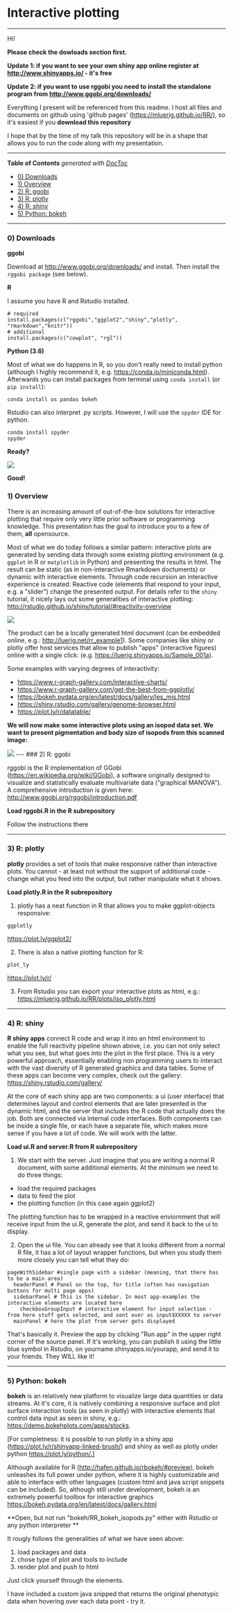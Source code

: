 # Interactive plotting

---

Hi!

**Please check the dowloads section first.**

**Update 1: if you want to see your own shiny app online register at http://www.shinyapps.io/ - it's free**

**Update 2: if you want to use rggobi you need to install the standalone program from http://www.ggobi.org/downloads/**


Everything I present will be referenced from this readme. I host all files and documents on github using 'github pages' (https://mluerig.github.io/RR/), so it's easiest if you **download this repository**

I hope that by the time of my talk this repository will be in a shape that allows you to run the code along with my presentation.

---

<!-- START doctoc generated TOC please keep comment here to allow auto update -->
<!-- DON'T EDIT THIS SECTION, INSTEAD RE-RUN doctoc TO UPDATE -->
**Table of Contents**  *generated with [DocToc](https://github.com/thlorenz/doctoc)*

- [0) Downloads](#0-downloads)
- [1) Overview](#1-overview)
- [2) R: ggobi](#2-r-ggobi)
- [3) R: plotly](#3-r-plotly)
- [4) R: shiny](#4-r-shiny)
- [5) Python: bokeh](#5-python-bokeh)

<!-- END doctoc generated TOC please keep comment here to allow auto update -->

---



### 0) Downloads

**ggobi**

Download at http://www.ggobi.org/downloads/ and install. Then install the `rggobi package` (see below).

**R**

I assume you have R and Rstudio installed.
```
# required
install.packages(c("rggobi","ggplot2","shiny","plotly", "rmarkdown","knitr"))
# additional
install.packages(c("cowplot", "rgl"))

```

**Python (3.6)** 

Most of what we do happens in R, so you don't really need to install python (although I highly recommend it, e.g. https://conda.io/miniconda.html). Afterwards you can install packages from terminal using `conda install` (or `pip install`):

```
conda install os pandas bokeh
```
Rstudio can also interpret .py scripts. However, I will use the `spyder` IDE for python.    
```
conda install spyder
spyder
```



**Ready?**

![](https://media.giphy.com/media/XreQmk7ETCak0/giphy.gif)

**Good!**



### 1) Overview

There is an increasing amount of out-of-the-box solutions for interactive plotting that require only very little prior software or programming knowledge. This presentation has the goal to introduce you to a few of them, **all** opensource. 

Most of what we do today follows a similar pattern: interactive plots are generated by sending data through some existing plotting environment (e.g. `ggplot` in R or `matplotlib` in Python) and presenting the results in html. The result can be static (as in non-interactive Rmarkdown doctuments) or dynamic with interactive elements. Through code recursion an interactive experience is created: Reactive code (elements that respond to your input, e.g. a "slider") change the presented output. For details refer to the `shiny` tutorial, it nicely lays out some generalities of interactive plotting: http://rstudio.github.io/shiny/tutorial/#reactivity-overview

![](http://rstudio.github.io/shiny/tutorial/reactivity_diagrams/roles_implement.png)

The product can be a locally generated html document (can be embedded online, e.g.: http://luerig.net/rr_example1). Some companies like shiny or plotly offer host services that allow to publish "apps" (interactive figures) online with a single click: (e.g. https://luerig.shinyapps.io/Sample_001a).

Some examples with varying degrees of interactivity:

* https://www.r-graph-gallery.com/interactive-charts/
* https://www.r-graph-gallery.com/get-the-best-from-ggplotly/
* https://bokeh.pydata.org/en/latest/docs/gallery/les_mis.html
* https://shiny.rstudio.com/gallery/genome-browser.html
* https://plot.ly/r/datatable/


**We will now make some interactive plots using an isopod data set. We want to present pigmentation and body size of isopods from this scanned image:**

<img src="https://luerig.net/files/rr/Sample_001a.jpg">
---
### 2) R: ggobi

rggobi is the R implementation of GGobi (https://en.wikipedia.org/wiki/GGobi), a software originally designed to visualize and statistically evaluate multivariate data ("graphical MANOVA"). A comprehensive introduction is given here: http://www.ggobi.org/rggobi/introduction.pdf

**Load rggobi.R in the R subrepository**

Follow the instructions there 

---
### 3) R: plotly

**plotly** provides a set of tools that make responsive rather than interactive plots. You cannot - at least not without the support of additional code - change what you feed into the output, but rather manipulate what it shows.

**Load plotly.R in the R subrepository**

1) plotly has a neat function in R that allows you to make ggplot-objects responsive:

`ggplotly`

https://plot.ly/ggplot2/

2) There is also a native plotting function for R:

`plot_ly`

https://plot.ly/r/

3) From Rstudio you can export your interactive plots as html, e.g.: https://mluerig.github.io/RR/plots/iso_plotly.html


---
### 4) R: shiny

**R shiny apps** connect R code and wrap it into an html environment to enable the full reactivity pipeline shown above, i.e. you can not only select what you see, but what goes into the plot in the first place. This is a very powerful approach, essentially enabling non programming users to interact with the vast diversity of R generated graphics and data tables. Some of these apps can become very complex, check out the gallery: https://shiny.rstudio.com/gallery/

At the core of each shiny app are two components: a ui (user interface) that determines layout and control elements that are later presented in the dynamic html, and the server that includes the R code that actually does the job. Both are connected via internal code interfaces. Both components can be inside a single file, or each have a separate file, which makes more sense if you have a lot of code. We will work with the latter.

**Load ui.R and server.R from R subrepository**

1) We start with the server. Just imagine that you are writing a normal R document, with some additional elements. At the minimum we need to do three things:
* load the required packages
* data to feed the plot
* the plotting function (in this case again ggplot2)

The plotting function has to be wrapped in a reactive enviornment that will receive input from the ui.R, generate the plot, and send it back to the ui to display.

2) Open the ui file. You can already see that it looks different from a normal R file, it has a lot of layout wrapper functions, but when you study them more closely you can tell what they do:

```
pageWithSidebar #single page with a sidebar (meaning, that there has to be a main area)
  headerPanel # Panel on the top, for title (often has navigation buttons for multi page apps)
  sidebarPanel # This is the sidebar. In most app-examples the interactive elements are located here
    checkboxGroupInput # interactive element for input selection - from here stuff gets selected, and sent over as input$XXXXX to server
  mainPanel # here the plot from server gets displayed
```

That's basically it. Preview the app by clicking "Run app" in the upper right corner of the source panel. If it's working, you can publish it using the little blue symbol in Rstudio, on yourname.shinyapps.io/yourapp, and send it to your friends. They WILL like it!

---
### 5) Python: bokeh

**bokeh** is an relatively new platform to visualize large data quantities or data streams. At it's core, it is natively combining a responsive surface and plot surface interaction tools (as seen in plotly) with interactive elements that control data input as seen in shiny, e.g.: https://demo.bokehplots.com/apps/stocks. 

[For completness: it is possible to run plotly in a shiny app (https://plot.ly/r/shinyapp-linked-brush/) and shiny as well as plotly under python https://plot.ly/python/.]

Although available for R (http://hafen.github.io/rbokeh/#preview), bokeh unleashes its full power under python, where it is highly customizable and able to interface with other languages (custom html and java script snippets can be included). So, although still under development, bokeh is an extremely powerful toolbox for interactive graphics https://bokeh.pydata.org/en/latest/docs/gallery.html


**Open, but not run "bokeh/RR_bokeh_isopods.py" either with Rstudio or any python interpreter **

It rougly follows the generalities of what we have seen above:

1) load packages and data
2) chose type of plot and tools to include
3) render plot and push to html

Just click yourself through the elements.

I have included a custom java snipped that returns the original phenotypic data when hovering over each data point - try it.






